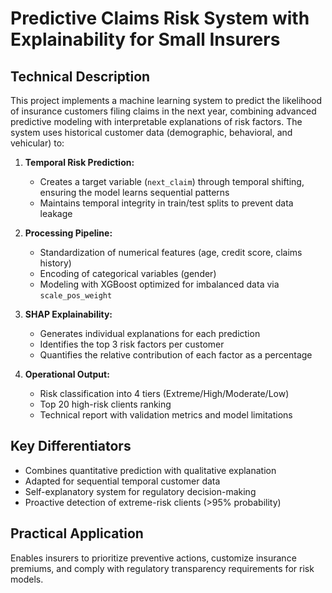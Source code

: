 # Predictive Claims Risk System with Explainability for Small Insurers

## Technical Description  
This project implements a machine learning system to predict the likelihood of insurance customers filing claims in the next year, combining advanced predictive modeling with interpretable explanations of risk factors. The system uses historical customer data (demographic, behavioral, and vehicular) to:  

1. **Temporal Risk Prediction:**  
   - Creates a target variable (`next_claim`) through temporal shifting, ensuring the model learns sequential patterns  
   - Maintains temporal integrity in train/test splits to prevent data leakage  

2. **Processing Pipeline:**  
   - Standardization of numerical features (age, credit score, claims history)  
   - Encoding of categorical variables (gender)  
   - Modeling with XGBoost optimized for imbalanced data via `scale_pos_weight`  

3. **SHAP Explainability:**  
   - Generates individual explanations for each prediction  
   - Identifies the top 3 risk factors per customer  
   - Quantifies the relative contribution of each factor as a percentage  

4. **Operational Output:**  
   - Risk classification into 4 tiers (Extreme/High/Moderate/Low)  
   - Top 20 high-risk clients ranking  
   - Technical report with validation metrics and model limitations  

## Key Differentiators  
- Combines quantitative prediction with qualitative explanation  
- Adapted for sequential temporal customer data  
- Self-explanatory system for regulatory decision-making  
- Proactive detection of extreme-risk clients (>95% probability)  

## Practical Application  
Enables insurers to prioritize preventive actions, customize insurance premiums, and comply with regulatory transparency requirements for risk models.  
